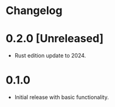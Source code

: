 # Changelog

# 0.2.0 [Unreleased]

- Rust edition update to 2024.

# 0.1.0

- Initial release with basic functionality.